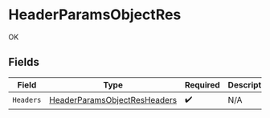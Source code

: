 # HeaderParamsObjectRes

OK


## Fields

| Field                                                                                   | Type                                                                                    | Required                                                                                | Description                                                                             |
| --------------------------------------------------------------------------------------- | --------------------------------------------------------------------------------------- | --------------------------------------------------------------------------------------- | --------------------------------------------------------------------------------------- |
| `Headers`                                                                               | [HeaderParamsObjectResHeaders](../../models/operations/HeaderParamsObjectResHeaders.md) | :heavy_check_mark:                                                                      | N/A                                                                                     |